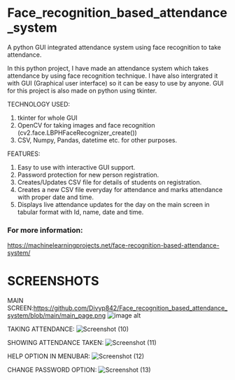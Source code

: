 # Face_recognition_based_attendance_system
A python GUI integrated attendance system using face recognition to take attendance.

In this python project, I have made an attendance system which takes attendance by using face recognition technique. I have also intergrated it with GUI (Graphical user interface) so it can be easy to use by anyone. GUI for this project is also made on python using tkinter.

TECHNOLOGY USED:
1) tkinter for whole GUI
2) OpenCV for taking images and face recognition (cv2.face.LBPHFaceRecognizer_create())
3) CSV, Numpy, Pandas, datetime etc. for other purposes.

FEATURES:
1) Easy to use with interactive GUI support.
2) Password protection for new person registration.
3) Creates/Updates CSV file for details of students on registration.
4) Creates a new CSV file everyday for attendance and marks attendance with proper date and time.
5) Displays live attendance updates for the day on the main screen in tabular format with Id, name, date and time.

### For more information:
https://machinelearningprojects.net/face-recognition-based-attendance-system/

# SCREENSHOTS
MAIN SCREEN:https://github.com/Divyp842/Face_recognition_based_attendance_system/blob/main/main_page.png
![image alt]([file:///C:/Users/win%2010/Pictures/ATD.png](https://github.com/Divyp842/Face_recognition_based_attendance_system/blob/f9bd22683120aca68aabcaef47f63347bc04130a/ATD.png))

TAKING ATTENDANCE:
![Screenshot (10)]([https://user-images.githubusercontent.com/37211676/58502149-97ec2a00-81a3-11e9-9658-8968da396c2e.png](https://github.com/Divyp842/Face_recognition_based_attendance_system/blob/main/ATD.png?raw=true))

SHOWING ATTENDANCE TAKEN:
![Screenshot (11)](https://user-images.githubusercontent.com/37211676/58502151-9884c080-81a3-11e9-9a90-fec29940ee5a.png)

HELP OPTION IN MENUBAR:
![Screenshot (12)](https://user-images.githubusercontent.com/37211676/58502152-991d5700-81a3-11e9-861a-9115526010c2.png)

CHANGE PASSWORD OPTION:
![Screenshot (13)](https://user-images.githubusercontent.com/37211676/58502146-97539380-81a3-11e9-8536-0c68160ecc55.png)
